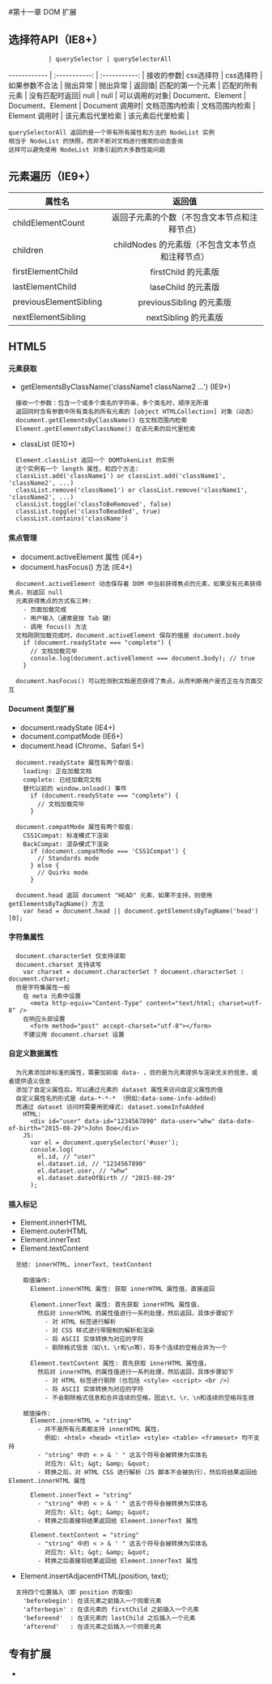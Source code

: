 #第十一章 DOM 扩展

## 选择符API（IE8+）

               | querySelector | querySelectorAll
  ------------ | :-----------: | :-----------: |
  接收的参数| css选择符 | css选择符 |
  如果参数不合法 | 抛出异常 | 抛出异常 |
  返回值| 匹配的第一个元素 | 匹配的所有元素 |
  没有匹配时返回| null | null |
  可以调用的对象| Document、Element | Document、Element |
  Document 调用时| 文档范围内检索 | 文档范围内检索 |
  Element 调用时 | 该元素后代里检索 | 该元素后代里检索 |

```
querySelectorAll 返回的是一个带有所有属性和方法的 NodeList 实例
相当于 NodeList 的快照，而非不断对文档进行搜索的动态查询
这样可以避免使用 NodeList 对象引起的大多数性能问题
```

## 元素遍历（IE9+）

  属性名| 返回值 |
  ------------ | :-----------: |
  childElementCount| 返回子元素的个数（不包含文本节点和注释节点） |
  children| childNodes 的元素版（不包含文本节点和注释节点）|
  firstElementChild| firstChild 的元素版 |
  lastElementChild| laseChild 的元素版 |
  previousElementSibling| previousSibling 的元素版 |
  nextElementSibling| nextSibling 的元素版 |

## HTML5

#### 元素获取
* getElementsByClassName('className1 className2 ...') (IE9+)

```
  接收一个参数：包含一个或多个类名的字符串，多个类名时，顺序无所谓
  返回同时含有参数中所有类名的所有元素的 [object HTMLCollection] 对象（动态）
  document.getElementsByClassName() 在文档范围内检索
  Element.getElementsByClassName() 在该元素的后代里检索
```

* classList (IE10+)

```
  Element.classList 返回一个 DOMTokenList 的实例
  这个实例有一个 length 属性，和四个方法:
  classList.add('className1') or classList.add('className1', 'className2', ...)
  classList.remove('className1') or classList.remove('className1', 'className2', ...)
  classList.toggle('classToBeRemoved', false)
  classList.toggle('classToBeadded', true)
  classList.contains('className')

```

#### 焦点管理
* document.activeElement 属性 (IE4+)
* document.hasFocus() 方法 (IE4+)

```
  document.activeElement 动态保存着 DOM 中当前获得焦点的元素，如果没有元素获得焦点，则返回 null
  元素获得焦点的方式有三种:
    - 页面加载完成
    - 用户输入（通常是按 Tab 键）
    - 调用 focus() 方法
  文档刚刚加载完成时，document.activeElement 保存的值是 document.body
    if (document.readyState === "complete") {
      // 文档加载完毕
      console.log(document.activeElement === document.body); // true
    }

  document.hasFocus() 可以检测到文档是否获得了焦点，从而判断用户是否正在与页面交互
```

#### Document 类型扩展
* document.readyState (IE4+)
* document.compatMode (IE6+)
* document.head (Chrome、Safari 5+)

```
  document.readyState 属性有两个取值:
    loading: 正在加载文档
    complete: 已经加载完文档
    替代以前的 window.onload() 事件
      if (document.readyState === "complete") {
        // 文档加载完毕
      }

  document.compatMode 属性有两个取值:
    CSS1Compat: 标准模式下渲染
    BackCompat: 混杂模式下渲染
      if (document.compatMode === 'CSS1Compat') {
        // Standards mode
      } else {
        // Quirks mode
      }

  document.head 返回 document "HEAD" 元素，如果不支持，则使用 getElementsByTagName() 方法
    var head = document.head || document.getElementsByTagName('head')[0];
```

#### 字符集属性

```
  document.characterSet 仅支持读取
  document.charset 支持读写
    var charset = document.characterSet ? document.characterSet : document.charset;
  但是字符集属性一般
    在 meta 元素中设置
      <meta http-equiv="Content-Type" content="text/html; charset=utf-8" />
    在响应头部设置
      <form method="post" accept-charset="utf-8"></form>
    不建议用 document.charset 设置
```

#### 自定义数据属性

```
  为元素添加非标准的属性，需要加前缀 data- ，目的是为元素提供与渲染无关的信息，或者提供语义信息
  添加了自定义属性后，可以通过元素的 dataset 属性来访问自定义属性的值
  自定义属性名的形式是 data-*-*-* （例如:data-some-info-added）
  而通过 dataset 访问时需要用驼峰式: dataset.someInfoAdded
    HTML:
      <div id="user" data-id="1234567890" data-user="whw" data-date-of-birth="2015-08-29">John Doe</div>
    JS:
      var el = document.querySelector('#user');
      console.log(
        el.id, // "user"
        el.dataset.id, // "1234567890"
        el.dataset.user, // "whw"
        el.dataset.dateOfBirth // "2015-08-29"
      );
```

#### 插入标记

* Element.innerHTML
* Element.outerHTML
* Element.innerText
* Element.textContent

```
  总结: innerHTML、innerText、textContent

    取值操作:
      Element.innerHTML 属性: 获取 innerHTML 属性值，直接返回

      Element.innerText 属性: 首先获取 innerHTML 属性值，
        然后对 innerHTML 的属性值进行一系列处理，然后返回，具体步骤如下
          - 对 HTML 标签进行解析
          - 对 CSS 样式进行带限制的解析和渲染
          - 将 ASCII 实体转换为对应的字符
          - 剔除格式信息（如\t、\r和\n等），将多个连续的空格合并为一个

      Element.textContent 属性: 首先获取 innerHTML 属性值，
        然后对 innerHTML 的属性值进行一系列处理，然后返回，具体步骤如下
          - 对 HTML 标签进行剔除（也包括 <style> <script> <br />）
          - 将 ASCII 实体转换为对应的字符
          - 不会剔除格式信息和合并连续的空格，因此\t、\r、\n和连续的空格将生效

    赋值操作:
      Element.innerHTML = "string"
        - 并不是所有元素都支持 innerHTML 属性，
          例如: <html> <head> <title> <style> <table> <frameset> 均不支持
        - "string" 中的 < > & ' " 这五个符号会被转换为实体名
          对应为: &lt; &gt; &amp; &quot;
        - 转换之后，对 HTML CSS 进行解析（JS 脚本不会被执行），然后将结果返回给 Element.innerHTML 属性

      Element.innerText = "string"
        - "string" 中的 < > & ' " 这五个符号会被转换为实体名
          对应为: &lt; &gt; &amp; &quot;
        - 转换之后直接将结果返回给 Element.innerText 属性

      Element.textContent = "string"
        - "string" 中的 < > & ' " 这五个符号会被转换为实体名
          对应为: &lt; &gt; &amp; &quot;
        - 转换之后直接将结果返回给 Element.innerText 属性
```

* Element.insertAdjacentHTML(position, text);

```
  支持四个位置插入（即 position 的取值）
    'beforebegin': 在该元素之前插入一个同辈元素
    'afterbegin' : 在该元素的 firstChild 之前插入一个元素
    'beforeend'  : 在该元素的 lastChild 之后插入一个元素
    'afterend'   : 在该元素之后插入一个同辈元素
```

## 专有扩展

*


